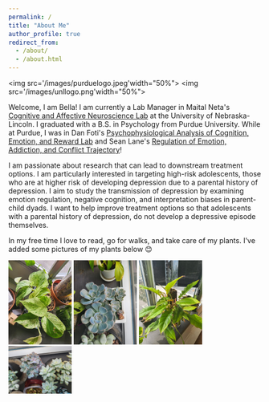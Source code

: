 ```yaml
---
permalink: /
title: "About Me"
author_profile: true
redirect_from: 
  - /about/
  - /about.html
---
```


<img src='/images/purduelogo.jpeg'width="50%">  <img src='/images/unllogo.png'width="50%">

Welcome, I am Bella! I am currently a Lab Manager in Maital Neta's [Cognitive and Affective Neuroscience Lab](https://canlab.unl.edu/) at the University of Nebraska-Lincoln. I graduated with a B.S. in Psychology from Purdue University. While at Purdue, I was in Dan Foti's [Psychophysiological Analysis of Cognition, Emotion, and Reward Lab](https://www.pacer-lab.com/) and Sean Lane's [Regulation of Emotion, Addiction, and Conflict Trajectory](https://reactlab.wixsite.com/reactlab)! 


I am passionate about research that can lead to downstream treatment options. I am particularly interested in targeting high-risk adolescents, those who are at higher risk of developing depression due to a parental history of depression. I aim to study the transmission of depression by examining emotion regulation, negative cognition, and interpretation biases in parent-child dyads. I want to help improve treatment options so that adolescents with a parental history of depression, do not develop a depressive episode themselves.



In my free time I love to read, go for walks, and take care of my plants. I've added some pictures of my plants below 😊

<img src='/images/pothos1.jpg' width="25%">  <img src='/images/succulent1.jpg' width="25%">  <img src='/images/philodendron1.jpg' width="25%">   <img src='/images/succulent2.jpg' width="25%">
